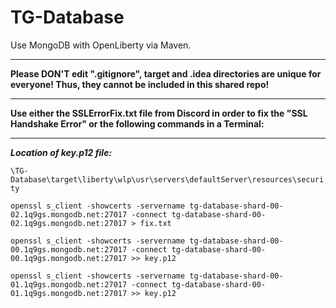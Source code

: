 # TG-Database
Use MongoDB with OpenLiberty via Maven.

-----------------------------------

**Please DON'T edit ".gitignore", target and .idea directories are unique for everyone! Thus, they cannot be included in this shared repo!**

---------------------------------

**Use either the SSLErrorFix.txt file from Discord in order to fix the "SSL Handshake Error" or the following commands in a Terminal:**

-------------------------------------------

***Location of key.p12 file:*** 

```\TG-Database\target\liberty\wlp\usr\servers\defaultServer\resources\security```

`openssl s_client -showcerts -servername tg-database-shard-00-02.1q9gs.mongodb.net:27017 -connect tg-database-shard-00-02.1q9gs.mongodb.net:27017 > fix.txt`

`openssl s_client -showcerts -servername tg-database-shard-00-00.1q9gs.mongodb.net:27017 -connect tg-database-shard-00-00.1q9gs.mongodb.net:27017 >> key.p12`

`openssl s_client -showcerts -servername tg-database-shard-00-01.1q9gs.mongodb.net:27017 -connect tg-database-shard-00-01.1q9gs.mongodb.net:27017 >> key.p12`
